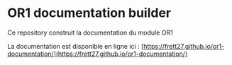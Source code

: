 # OR1 documentation builder

Ce repository construit la documentation du module OR1

La documentation est disponible en ligne ici :
[https://frett27.github.io/or1-documentation/](https://frett27.github.io/or1-documentation/)



